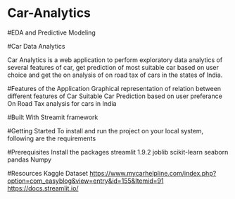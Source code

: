 # Car-Analytics
#EDA and Predictive Modeling

#Car Data Analytics

Car Analytics is a web application to perform exploratory data analytics of several features of car, get prediction of most suitable car based on user choice and get the on analysis of on road tax of cars in the states of India.   


#Features of the Application
Graphical representation of relation between different features of Car
Suitable Car Prediction based on user preferance 
On Road Tax analysis for cars in India

#Built With
Streamit framework

#Getting Started
To install and run the project on your local system, following are the requirements

#Prerequisites
Install the packages
streamlit 1.9.2
joblib 
scikit-learn
seaborn
pandas
Numpy


#Resources
Kaggle Dataset
https://www.mycarhelpline.com/index.php?option=com_easyblog&view=entry&id=155&Itemid=91
https://docs.streamlit.io/
